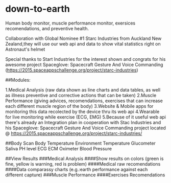# down-to-earth
Human body monitor, muscle performance monitor, exersices recomendations, and preventive health.

Collaboration with Global Nominee #1 Starc Industries from Auckland New Zealand,they will use our web api and data to show vital statistics right on Astronaut's helmet

Special thanks to Start Industries for the interest shown and congrats for his awesome project Spaceglove: Spacecraft Gesture And Voice Commanding (https://2015.spaceappschallenge.org/project/starc-industries)

##Modules:

1.Medical Analysis (raw data shown as line charts and data tables, as well as illness preventive and corrective actions that can be taken)
2.Muscle Performance (giving advices, recomendations, exercises that can increase each different muscle region of the body)
3.Website & Mobile apps for monitoring this data recolected by the device thru its web api
4.Wearable for live monitoring while exercise (ECG, EMG)
5.Because of it useful web api there's already an Integration plan in cooperation with Stac Industries and his Spaceglove: Spacecraft Gesture And Voice Commanding project located @ https://2015.spaceappschallenge.org/project/starc-industries/

##Body Scan
 	Body Temperature
 	Environment Temperature
 	Glucometer
 	Saliva PH level
 	ECG
 	ECM
 	Oximeter
 	Blood Pressure

##View Results
###Medical Analysis
####Show results on colors (green is fine, yellow is warning, red is problem)
####Medical raw recomendations
####Data comparassy charts (e.g.:earth performance against each different capture)
###Muscle Performance
####Exercises Recomendations

